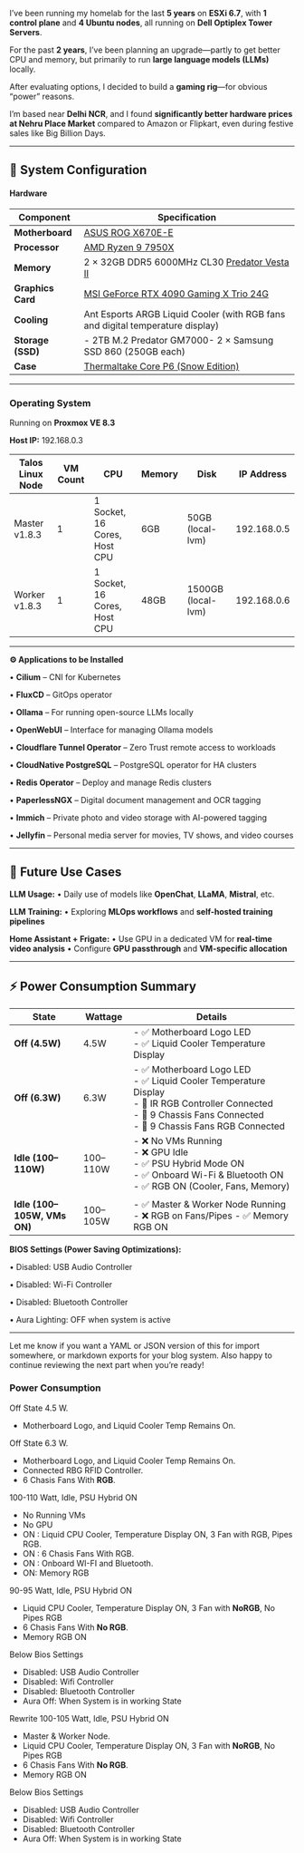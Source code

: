 I’ve been running my homelab for the last **5 years** on **ESXi 6.7**, with **1 control plane** and **4 Ubuntu nodes**, all running on **Dell Optiplex Tower Servers**.  

For the past **2 years**, I’ve been planning an upgrade—partly to get better CPU and memory, but primarily to run **large language models (LLMs)** locally.

After evaluating options, I decided to build a **gaming rig**—for obvious “power” reasons.

I’m based near **Delhi NCR**, and I found **significantly better hardware prices at Nehru Place Market** compared to Amazon or Flipkart, even during festive sales like Big Billion Days.

---

## **🔧 System Configuration**

#### **Hardware**

| **Component**     | **Specification**                                                                                                                     |
| ----------------- | ------------------------------------------------------------------------------------------------------------------------------------- |
| **Motherboard**   | [ASUS ROG X670E-E](https://rog.asus.com/motherboards/rog-strix/rog-strix-x670e-e-gaming-wifi-model/)                                  |
| **Processor**     | [AMD Ryzen 9 7950X](https://www.amd.com/en/products/processors/desktops/ryzen/7000-series/amd-ryzen-9-7950x.html)                     |
| **Memory**        | 2 × 32GB DDR5 6000MHz CL30 [Predator Vesta II](https://www.predatorstorage.com/products/predator-vesta-ii-7200-mhz-rgb-ram-ddr5.html) |
| **Graphics Card** | [MSI GeForce RTX 4090 Gaming X Trio 24G](https://www.msi.com/Graphics-Card/GeForce-RTX-4090-GAMING-X-TRIO-24G)                        |
| **Cooling**       | Ant Esports ARGB Liquid Cooler (with RGB fans and digital temperature display)                                                        |
| **Storage (SSD)** | - 2TB M.2 Predator GM7000- 2 × Samsung SSD 860 (250GB each)                                                                           |
| **Case**          | [Thermaltake Core P6 (Snow Edition)](https://www.thermaltake.com/core-p6-tempered-glass-snow-mid-tower-chassis.html)                  |

---

### **Operating System**


Running on **Proxmox VE 8.3**

**Host IP:** 192.168.0.3

|**Talos Linux Node**|**VM Count**|**CPU**|**Memory**|**Disk**|**IP Address**|
|---|---|---|---|---|---|
|Master v1.8.3|1|1 Socket, 16 Cores, Host CPU|6GB|50GB (local-lvm)|192.168.0.5|
|Worker v1.8.3|1|1 Socket, 16 Cores, Host CPU|48GB|1500GB (local-lvm)|192.168.0.6|
  
---

**⚙️ Applications to be Installed**

• **Cilium** – CNI for Kubernetes

• **FluxCD** – GitOps operator

• **Ollama** – For running open-source LLMs locally

• **OpenWebUI** – Interface for managing Ollama models

• **Cloudflare Tunnel Operator** – Zero Trust remote access to workloads

• **CloudNative PostgreSQL** – PostgreSQL operator for HA clusters

• **Redis Operator** – Deploy and manage Redis clusters

• **PaperlessNGX** – Digital document management and OCR tagging

• **Immich** – Private photo and video storage with AI-powered tagging

• **Jellyfin** – Personal media server for movies, TV shows, and video courses

---

## **🚀 Future Use Cases**

**LLM Usage:**
• Daily use of models like **OpenChat**, **LLaMA**, **Mistral**, etc.

**LLM Training:**
• Exploring **MLOps workflows** and **self-hosted training pipelines**

**Home Assistant + Frigate:**
• Use GPU in a dedicated VM for **real-time video analysis**
• Configure **GPU passthrough** and **VM-specific allocation**

---

## **⚡ Power Consumption Summary**

| **State**                   | **Wattage** | **Details**                                                                                                                                                                    |
| --------------------------- | ----------- | ------------------------------------------------------------------------------------------------------------------------------------------------------------------------------ |
| **Off (4.5W)**              | 4.5W        | - ✅ Motherboard Logo LED <br>- ✅ Liquid Cooler Temperature Display                                                                                                             |
| **Off (6.3W)**              | 6.3W        | - ✅ Motherboard Logo LED <br>- ✅ Liquid Cooler Temperature Display <br>- 🔌 IR RGB Controller Connected<br>- 🔌 9 Chassis Fans Connected <br>- 🔌 9 Chassis Fans RGB Connected |
| **Idle (100–110W)**         | 100–110W    | - ❌ No VMs Running <br>- ❌ GPU Idle <br>- ✅ PSU Hybrid Mode ON <br>- ✅ Onboard Wi-Fi & Bluetooth ON<br>- ✅ RGB ON (Cooler, Fans, Memory)                                       |
|                             |             |                                                                                                                                                                                |
| **Idle (100–105W, VMs ON)** | 100–105W    | - ✅ Master & Worker Node Running - ❌ RGB on Fans/Pipes - ✅ Memory RGB ON                                                                                                       |

**BIOS Settings (Power Saving Optimizations):**

• Disabled: USB Audio Controller

• Disabled: Wi-Fi Controller

• Disabled: Bluetooth Controller

• Aura Lighting: OFF when system is active

---

Let me know if you want a YAML or JSON version of this for import somewhere, or markdown exports for your blog system. Also happy to continue reviewing the next part when you’re ready!

### Power Consumption

Off State 4.5 W.
- Motherboard Logo, and Liquid Cooler Temp Remains On.

Off State 6.3 W.
- Motherboard Logo, and Liquid Cooler Temp Remains On.
- Connected RBG RFID Controller.
- 6 Chasis Fans With **RGB**.

100-110 Watt, Idle, PSU Hybrid ON
- No Running VMs
- No GPU
- ON : Liquid CPU Cooler, Temperature Display ON, 3 Fan with RGB, Pipes RGB.
- ON : 6 Chasis Fans With RGB.
- ON : Onboard WI-FI and Bluetooth.
- ON: Memory RGB

90-95 Watt, Idle, PSU Hybrid ON

- Liquid CPU Cooler,  Temperature Display ON, 3 Fan with **NoRGB**, No Pipes RGB 
- 6 Chasis Fans With **No RGB**.
- Memory RGB ON

Below Bios Settings
- Disabled: USB Audio Controller
- Disabled: Wifi Controller
- Disabled: Bluetooth Controller
- Aura Off: When System is in working State

Rewrite 100-105 Watt, Idle, PSU Hybrid ON
- Master & Worker Node. 
- Liquid CPU Cooler,  Temperature Display ON, 3 Fan with **NoRGB**, No Pipes RGB 
- 6 Chasis Fans With **No RGB**.
- Memory RGB ON

Below Bios Settings
- Disabled: USB Audio Controller
- Disabled: Wifi Controller
- Disabled: Bluetooth Controller
- Aura Off: When System is in working State